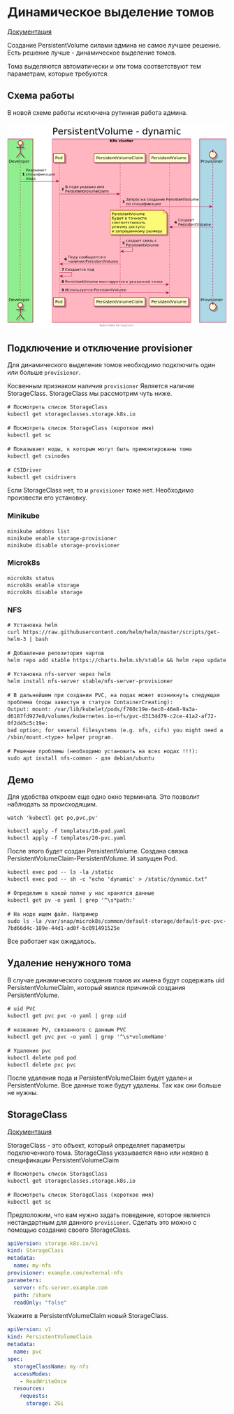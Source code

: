 # Динамическое выделение томов
[Документация](https://kubernetes.io/docs/concepts/storage/dynamic-provisioning/)

Создание PersistentVolume силами админа не самое лучшее решение.
Есть решение лучше - динамическое выделение томов.

Тома выделяются автоматически и эти тома соответствуют тем параметрам, которые требуются.

## Схема работы
В новой схеме работы исключена рутинная работа админа.
 
![Схема](./images/scheme-dynamic.png)  

## Подключение и отключение provisioner
Для динамического выделения томов необходимо подключить один или больше `provisioner`.

Косвенным признаком наличия `provisioner` Является наличие StorageClass. StorageClass мы рассмотрим чуть ниже.

```shell script
# Посмотреть список StorageClass
kubectl get storageclasses.storage.k8s.io

# Посмотреть список StorageClass (короткое имя)
kubectl get sc

# Показывает ноды, к которым могут быть примонтированы тома
kubectl get csinodes

# CSIDriver 
kubectl get csidrivers
```

Если StorageClass нет, то и `provisioner` тоже нет. Необходимо произвести его установку.

### Minikube
```shell script
minikube addons list
minikube enable storage-provisioner
minikube disable storage-provisioner
```

### Microk8s
```shell script
microk8s status
microk8s enable storage
microk8s disable storage
```

### NFS
```shell script
# Установка helm 
curl https://raw.githubusercontent.com/helm/helm/master/scripts/get-helm-3 | bash

# Добавление репозитория чартов 
helm repo add stable https://charts.helm.sh/stable && helm repo update

# Установка nfs-server через helm 
helm install nfs-server stable/nfs-server-provisioner

# В дальнейшем при создании PVC, на подах может возникнуть следующая проблема (поды завистун в статусе ContainerCreating):
Output: mount: /var/lib/kubelet/pods/f760c19e-6ec0-46e8-9a3a-d6187fd927e8/volumes/kubernetes.io~nfs/pvc-d3134d79-c2ce-41a2-af72-0f2d45c5c19e:
bad option; for several filesystems (e.g. nfs, cifs) you might need a /sbin/mount.<type> helper program.

# Решение проблемы (необходимо установить на всех нодах !!!):
sudo apt install nfs-common - для debian/ubuntu
```

## Демо
Для удобства откроем еще одно окно терминала. Это позволит наблюдать за происходящим.
```shell script
watch 'kubectl get po,pvc,pv'
```

```shell script
kubectl apply -f templates/10-pod.yaml
kubectl apply -f templates/20-pvc.yaml
```
После этого будет создан PersistentVolume.
Создана связка PersistentVolumeClaim-PersistentVolume.
И запущен Pod.

```shell script
kubectl exec pod -- ls -la /static
kubectl exec pod -- sh -c "echo 'dynamic' > /static/dynamic.txt"

# Определим в какой папке у нас хранятся данные
kubectl get pv -o yaml | grep '^\s*path:'

# На ноде ищем файл. Например
sudo ls -la /var/snap/microk8s/common/default-storage/default-pvc-pvc-7bd66d4c-189e-44d1-ad0f-bc091491525e
```

Все работает как ожидалось.

## Удаление ненужного тома
В случае динамического создания томов их имена будут содержать uid PersistentVolumeClaim, который явился причиной создания PersistentVolume.

```shell script
# uid PVC
kubectl get pvc pvc -o yaml | grep uid

# название PV, связанного с данным PVC 
kubectl get pvc pvc -o yaml | grep '^\s*volumeName'

# Удаление pvc
kubectl delete pod pod
kubectl delete pvc pvc
```

После удаления пода и PersistentVolumeClaim будет удален и PersistentVolume.
Все данные тоже будут удалены. Так как они больше не нужны.

## StorageClass
[Документация](https://kubernetes.io/docs/concepts/storage/storage-classes/)

StorageClass - это объект, который определяет параметры подключенного тома.
StorageClass указывается явно или неявно в спецификации PersistentVolumeClaim

```shell script
# Посмотреть список StorageClass
kubectl get storageclasses.storage.k8s.io

# Посмотреть список StorageClass (короткое имя)
kubectl get sc
```

Предположим, что вам нужно задать поведение, которое является нестандартным для данного `provisioner`.
Сделать это можно с помощью создание своего StorageClass.

```yaml
apiVersion: storage.k8s.io/v1
kind: StorageClass
metadata:
  name: my-nfs
provisioner: example.com/external-nfs
parameters:
  server: nfs-server.example.com
  path: /share
  readOnly: "false"
```

Укажите в PersistentVolumeClaim новый StorageClass. 

```yaml
apiVersion: v1
kind: PersistentVolumeClaim
metadata:
  name: pvc
spec:
  storageClassName: my-nfs
  accessModes:
    - ReadWriteOnce
  resources:
    requests:
      storage: 2Gi
```
